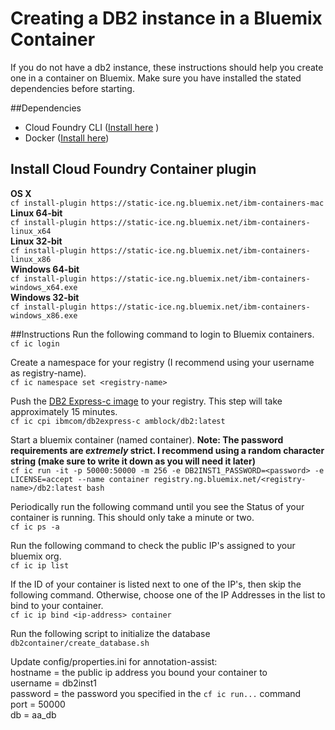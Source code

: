 # Creating a DB2 instance in a Bluemix Container

If you do not have a db2 instance, these instructions should help you create one in a container on Bluemix. Make sure you have installed the stated dependencies before starting.

##Dependencies 
- Cloud Foundry CLI  ([Install here](http://docs.cloudfoundry.org/cf-cli/install-go-cli.html)  )  
- Docker ([Install here](https://docs.docker.com/engine/installation/))

## Install Cloud Foundry Container plugin
**OS X**  
`cf install-plugin https://static-ice.ng.bluemix.net/ibm-containers-mac`  
**Linux 64-bit**  
`cf install-plugin https://static-ice.ng.bluemix.net/ibm-containers-linux_x64`  
**Linux 32-bit**  
`cf install-plugin https://static-ice.ng.bluemix.net/ibm-containers-linux_x86`  
**Windows 64-bit**  
`cf install-plugin https://static-ice.ng.bluemix.net/ibm-containers-windows_x64.exe`  
**Windows 32-bit**  
`cf install-plugin https://static-ice.ng.bluemix.net/ibm-containers-windows_x86.exe`  

##Instructions
Run the following command to login to Bluemix containers.  
`cf ic login`

Create a namespace for your registry (I recommend using your username as registry-name).  
`cf ic namespace set <registry-name>`

Push the [DB2 Express-c image](https://hub.docker.com/r/ibmcom/db2express-c/) to your registry. This step will take approximately 15 minutes.  
`cf ic cpi ibmcom/db2express-c amblock/db2:latest`


Start a bluemix container (named container). **Note: The password requirements are *extremely* strict. I recommend using a random character string (make sure to write it down as you will need it later)**   
`cf ic run -it -p 50000:50000 -m 256 -e DB2INST1_PASSWORD=<password> -e LICENSE=accept --name container registry.ng.bluemix.net/<registry-name>/db2:latest bash`

Periodically run the following command until you see the Status of your container is running. This should only take a minute or two.  
`cf ic ps -a`


Run the following command to check the public IP's assigned to your bluemix org.  
`cf ic ip list`

If the ID of your container is listed next to one of the IP's, then skip the following command. Otherwise, choose one of the IP Addresses in the list to bind to your container.  
`cf ic ip bind <ip-address> container`

Run the following script to initialize the database  
`db2container/create_database.sh`

Update config/properties.ini for annotation-assist:  
hostname = the public ip address you bound your container to  
username = db2inst1  
password = the password you specified in the `cf ic run...` command  
port = 50000  
db = aa_db